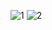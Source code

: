 ![1](https://github.com/Bishozit/Hharry_Potter_Character_Details-/assets/110930138/ebe1418f-297a-4dfd-8fcc-d4aae25e1872)
![2](https://github.com/Bishozit/Hharry_Potter_Character_Details-/assets/110930138/6a626a21-7d88-43e4-ad46-77295d4473f6)
